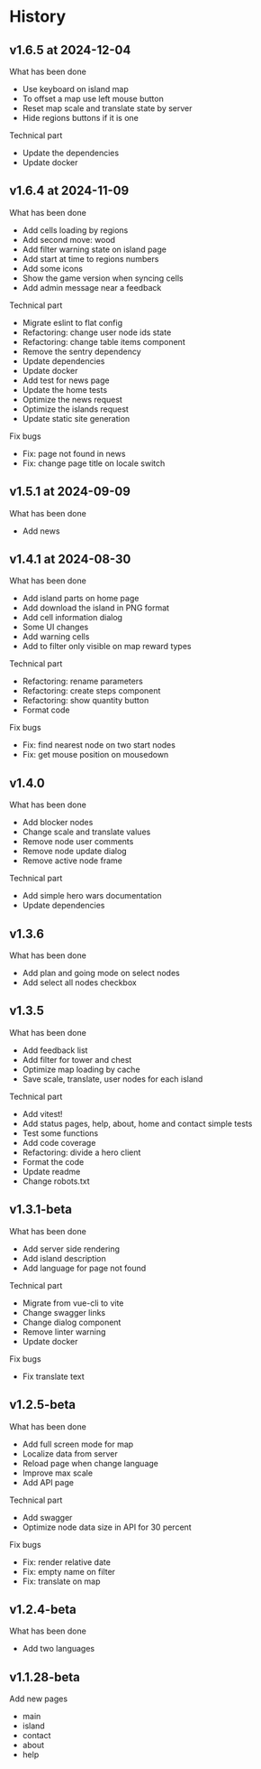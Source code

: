 # History

## v1.6.5 at 2024-12-04

What has been done

* Use keyboard on island map
* To offset a map use left mouse button
* Reset map scale and translate state by server
* Hide regions buttons if it is one

Technical part

* Update the dependencies
* Update docker


## v1.6.4 at 2024-11-09

What has been done

* Add cells loading by regions
* Add second move: wood
* Add filter warning state on island page
* Add start at time to regions numbers
* Add some icons
* Show the game version when syncing cells
* Add admin message near a feedback

Technical part

* Migrate eslint to flat config
* Refactoring: change user node ids state
* Refactoring: change table items component
* Remove the sentry dependency
* Update dependencies
* Update docker
* Add test for news page
* Update the home tests
* Optimize the news request
* Optimize the islands request
* Update static site generation

Fix bugs

* Fix: page not found in news
* Fix: change page title on locale switch


## v1.5.1 at 2024-09-09

What has been done

* Add news


## v1.4.1 at 2024-08-30

What has been done

* Add island parts on home page
* Add download the island in PNG format
* Add cell information dialog
* Some UI changes
* Add warning cells
* Add to filter only visible on map reward types

Technical part

* Refactoring: rename parameters
* Refactoring: create steps component
* Refactoring: show quantity button
* Format code

Fix bugs

* Fix: find nearest node on two start nodes
* Fix: get mouse position on mousedown


## v1.4.0

What has been done

* Add blocker nodes
* Change scale and translate values
* Remove node user comments
* Remove node update dialog
* Remove aсtive node frame

Technical part

* Add simple hero wars documentation
* Update dependencies


## v1.3.6

What has been done

* Add plan and going mode on select nodes
* Add select all nodes checkbox


## v1.3.5

What has been done

* Add feedback list
* Add filter for tower and chest
* Optimize map loading by cache
* Save scale, translate, user nodes for each island

Technical part

* Add vitest!
* Add status pages, help, about, home and contact simple tests
* Test some functions
* Add code coverage
* Refactoring: divide a hero client
* Format the code
* Update readme
* Change robots.txt


## v1.3.1-beta

What has been done

* Add server side rendering
* Add island description
* Add language for page not found

Technical part

* Migrate from vue-cli to vite
* Change swagger links
* Change dialog component
* Remove linter warning
* Update docker

Fix bugs

* Fix translate text


## v1.2.5-beta

What has been done

* Add full screen mode for map
* Localize data from server
* Reload page when change language
* Improve max scale
* Add API page

Technical part

* Add swagger
* Optimize node data size in API for 30 percent

Fix bugs

* Fix: render relative date
* Fix: empty name on filter
* Fix: translate on map


## v1.2.4-beta

What has been done

* Add two languages


## v1.1.28-beta

Add new pages

* main
* island
* contact
* about
* help
